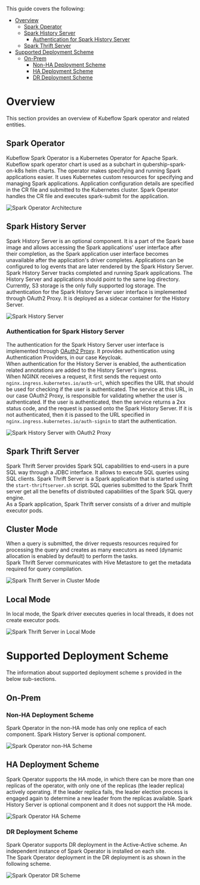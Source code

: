 This guide covers the following:

* [Overview](#overview)
  * [Spark Operator](#spark-operator)
  * [Spark History Server](#spark-history-server)
    * [Authentication for Spark History Server](#authentication-for-spark-history-server) 
  * [Spark Thrift Server](#spark-thrift-server)
* [Supported Deployment Scheme](#supported-deployment-scheme)
  * [On-Prem](#on-prem)
    * [Non-HA Deployment Scheme](#non-ha-deployment-scheme)
    * [HA Deployment Scheme](#ha-deployment-scheme)
    * [DR Deployment Scheme](#dr-deployment-scheme) 

# Overview

This section provides an overview of Kubeflow Spark operator and related entities.

## Spark Operator

Kubeflow Spark Operator is a Kubernetes Operator for Apache Spark. Kubeflow spark operator chart is used as a subchart in qubership-spark-on-k8s helm charts. The operator makes specifying and running Spark applications easier. It uses Kubernetes custom resources for specifying and managing Spark applications. Application configuration details are specified in the CR file and submitted to the Kubernetes cluster.
Spark Operator handles the CR file and executes spark-submit for the application.

![Spark Operator Architecture](/docs/public/images/architecture/spark-operator-architecture.png)

## Spark History Server

Spark History Server is an optional component. It is a part of the Spark base image and allows accessing the Spark applications' user interface after their completion, as the Spark application user interface becomes unavailable after the application's driver completes. Applications can be configured to log events that are later rendered by the Spark History Server.
Spark History Server tracks completed and running Spark applications. The History Server and applications should point to the same log directory. Currently, S3 storage is the only fully supported log storage.
The authentication for the Spark History Server user interface is implemented through OAuth2 Proxy. It is deployed as a sidecar container for the History Server.

![Spark History Server](/docs/public/images/architecture/spark-history-server.png)

### Authentication for Spark History Server

The authentication for the Spark History Server user interface is implemented through [OAuth2 Proxy](https://github.com/oauth2-proxy/oauth2-proxy). 
It provides authentication using Authentication Providers, in our case Keycloak.  
When authentication for the History Server is enabled, the authentication related annotations are added to the History Server's ingress.  
When NGINX receives a request, it first sends the request onto `nginx.ingress.kubernetes.io/auth-url`, which specifies the URL that should be used for checking if the user is authenticated.
The service at this URL, in our case OAuth2 Proxy, is responsible for validating whether the user is authenticated.
If the user is authenticated, then the service returns a 2xx status code, and the request is passed onto the Spark History Server. 
If it is not authenticated, then it is passed to the URL specified in `nginx.ingress.kubernetes.io/auth-signin` to start the authentication.

![Spark History Server with OAuth2 Proxy](/docs/public/images/architecture/oauth2-proxy-spark-history-server.png)

## Spark Thrift Server

Spark Thrift Server provides Spark SQL capabilities to end-users in a pure SQL way through a JDBC interface. It allows to execute SQL queries using SQL clients.
Spark Thrift Server is a Spark application that is started using the `start-thriftserver.sh` script. SQL queries submitted to the Spark Thrift server get all the benefits of distributed capabilities of the Spark SQL query engine.   
As a Spark application, Spark Thrift server consists of a driver and multiple executor pods. 

## Cluster Mode

When a query is submitted, the driver requests resources required for processing the query and creates as many executors as need (dynamic allocation is enabled by default) to perform the tasks.  
Spark Thrift Server communicates with Hive Metastore to get the metadata required for query compilation.

![Spark Thrift Server in Cluster Mode](/docs/public/images/architecture/spark-thrift-cluster.png)

## Local Mode

In local mode, the Spark driver executes queries in local threads, it does not create executor pods.

![Spark Thrift Server in Local Mode](/docs/public/images/architecture/spark-thrift-local.png)

# Supported Deployment Scheme

The information about supported deployment scheme s provided in the below sub-sections.

## On-Prem

### Non-HA Deployment Scheme

Spark Operator in the non-HA mode has only one replica of each component. Spark History Server is optional component.

![Spark Operator non-HA Scheme](/docs/public/images/architecture/spark-operator-non-ha-scheme.png)

## HA Deployment Scheme

Spark Operator supports the HA mode, in which there can be more than one replicas of the operator, with only one of the replicas (the leader replica) actively operating. 
If the leader replica fails, the leader election process is engaged again to determine a new leader from the replicas available.
Spark History Server is optional component and it does not support the HA mode.

![Spark Operator HA Scheme](/docs/public/images/architecture/spark-operator-ha-scheme.png)

### DR Deployment Scheme

Spark Operator supports DR deployment in the Active-Active scheme. An independent instance of Spark Operator is installed on each site.  
The Spark Operator deployment in the DR deployment is as shown in the following scheme.

![Spark Operator DR Scheme](/docs/public/images/architecture/spark-operator-dr-scheme.png)

